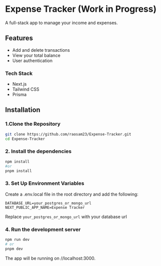 # Expense Tracker (Work in Progress)

A full-stack app to manage your income and expenses.

## Features

- Add and delete transactions
- View your total balance
- User authentication

### Tech Stack

- Next.js
- Tailwind CSS
- Prisma

## Installation

### 1.Clone the Repository

```bash
git clone https://github.com/raosam23/Expense-Tracker.git
cd Expense-Tracker
```

### 2. Install the dependencies
```bash
npm install
#or
pnpm install
```
### 3. Set Up Environment Variables

Create a .env.local file in the root directory and add the following:
```text
DATABASE_URL=your_postgres_or_mongo_url
NEXT_PUBLIC_APP_NAME=Expense Tracker
```
Replace `your_postgres_or_mongo_url` with your database url

### 4. Run the development server
```bash
npm run dev
# or
pnpm dev
```

The app will be running on //localhost:3000.